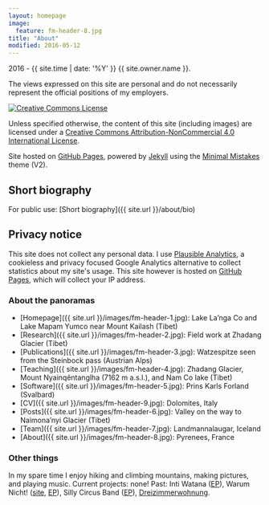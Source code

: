 ```yaml
---
layout: homepage
image:
  feature: fm-header-8.jpg
title: "About"
modified: 2016-05-12
---
```


<span><i class="fa fa-creative-commons"></i> 2016 - {{ site.time | date: '%Y' }} {{ site.owner.name }}.</span>

The views expressed on this site are personal and do not necessarily represent the official positions of my employers.

<a rel="license" href="http://creativecommons.org/licenses/by-nc/4.0/"><img alt="Creative Commons License" style="border-width:0" src="https://i.creativecommons.org/l/by-nc/4.0/88x31.png" /></a><br />

Unless specified otherwise, the content of this site (including images) are licensed under a [Creative Commons Attribution-NonCommercial 4.0 International License](http://creativecommons.org/licenses/by-nc/4.0/).

Site hosted on <a href="https://pages.github.com/" rel="nofollow"> GitHub Pages</a>, powered by <a href="http://jekyllrb.com" rel="nofollow"> Jekyll</a> using the <a href="https://mademistakes.com/work/minimal-mistakes-jekyll-theme/" rel="nofollow">Minimal Mistakes</a> theme (V2).

## Short biography

For public use: [Short biography]({{ site.url }}/about/bio)

## Privacy notice

This site does not collect any personal data. I use
<a href="https://plausible.io/" rel="nofollow"> Plausible Analytics</a>, a cookieless and privacy focused Google Analytics alternative to collect statistics about my site's usage. This site however is hosted on <a href="https://docs.github.com/en/pages/getting-started-with-github-pages/about-github-pages#data-collection" rel="nofollow"> GitHub Pages</a>, which will collect your IP address.

### About the panoramas
* [Homepage]({{ site.url }}/images/fm-header-1.jpg): Lake La’nga Co and Lake Mapam Yumco near Mount Kailash (Tibet)
* [Research]({{ site.url }}/images/fm-header-2.jpg): Field work at Zhadang Glacier (Tibet)
* [Publications]({{ site.url }}/images/fm-header-3.jpg): Watzespitze seen from the Steinbock pass (Austrian Alps)
* [Teaching]({{ site.url }}/images/fm-header-4.jpg): Zhadang Glacier, Mount Nyainqêntanglha (7162 m a.s.l.), and Nam Co lake (Tibet)
* [Software]({{ site.url }}/images/fm-header-5.jpg): Prins Karls Forland (Svalbard)
* [CV]({{ site.url }}/images/fm-header-9.jpg): Dolomites, Italy
* [Posts]({{ site.url }}/images/fm-header-6.jpg): Valley on the way to Naimona’nyi Glacier (Tibet)
* [Team]({{ site.url }}/images/fm-header-7.jpg): Landmannalaugar, Iceland
* [About]({{ site.url }}/images/fm-header-8.jpg): Pyrenees, France

### Other things

In my spare time I enjoy hiking and climbing mountains, making pictures, and
playing music. Current projects: none! Past: Inti Watana ([EP](https://www.jamendo.com/artist/348758/inti-watana/albums)), Warum Nicht! ([site](http://wnband.wixsite.com/warum-nicht), [EP](https://warumnichtband.bandcamp.com/)), Silly Circus Band ([EP](http://sillycircusband.bandcamp.com/)), [Dreizimmerwohnung](http://dreizimmerwohnung.info/).
